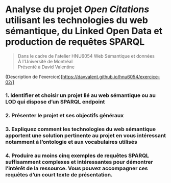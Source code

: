 # Analyse du projet *Open Citations* utilisant les technologies du web sémantique, du Linked Open Data et production de requêtes SPARQL


>Dans le cadre de l'atelier HNU6054 Web Sémantique et données<br>
>À l'Université de Montréal<br>
>Présenté à David Valentine<br>


(Description de l'exercice)[https://davvalent.github.io/hnu6054/exercice-02/]

### **1.**    Identifier et choisir un projet lié au web sémantique ou au LOD qui dispose d’un SPARQL endpoint

### **2.**    Présenter le projet et ses objectifs généraux

### **3.**    Expliquez comment les technologies du web sémantique apportent une solution pertinente au projet en vous intéressant notamment à l’ontologie et aux vocabulaires utilisés

### **4.**    Produire au moins cinq exemples de requêtes SPARQL suffisamment complexes et intéressantes pour démontrer l’intérêt de la ressource. Vous pouvez accompagner ces requêtes d’un court texte de présentation.

